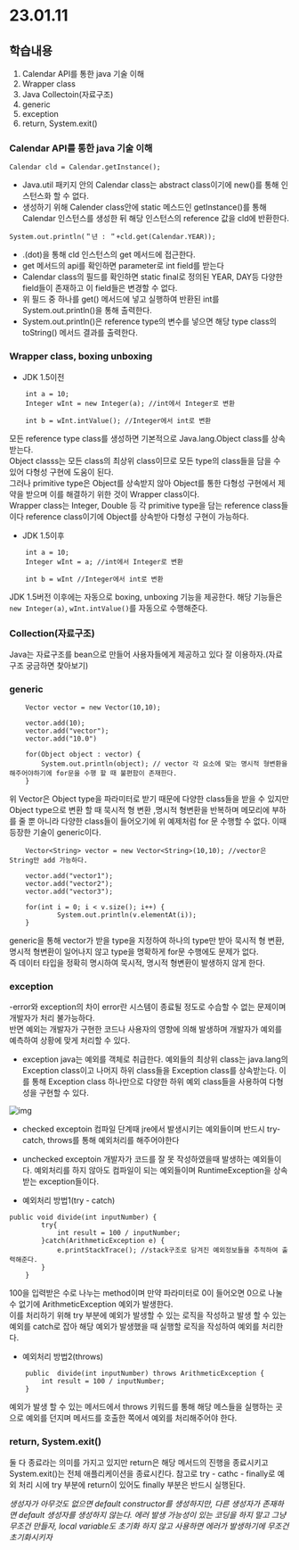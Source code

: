 # 23.01.11

## 학습내용
1. Calendar API를 통한 java 기술 이해
2. Wrapper class
3. Java Collectoin(자료구조)
4. generic
5. exception
6. return, System.exit()


### Calendar API를 통한 java 기술 이해

```Calendar cld = Calendar.getInstance();```
- Java.util 패키지 안의 Calendar class는 abstract class이기에 new()를 통해 인스턴스화 할 수 없다.
- 생성하기 위해 Calender class안에 static 메스드인 getInstance()를 통해 Calendar 인스턴스를 생성한 뒤 해당 인스턴스의 reference 값을 cld에 반환한다.

``` System.out.println(＂년 : ＂+cld.get(Calendar.YEAR)); ```
- .(dot)을 통해 cld 인스턴스의 get 메서드에 접근한다.
- get 메서드의 api를 확인하면 parameter로 int field를 받는다
- Calendar class의 필드를 확인하면 static final로 정의된 YEAR, DAY등 다양한 field들이 존재하고 이 field들은 변경할 수 없다.
- 위 필드 중 하나를 get() 메서드에 넣고 실행하여 반환된 int를 System.out.println()을 통해 출력한다. 
- System.out.println()은 reference type의 변수를 넣으면 해당 type class의 toString() 메서드 결과를 출력한다.




### Wrapper class, boxing unboxing

- JDK 1.5이전
```
	int a = 10;
    Integer wInt = new Integer(a); //int에서 Integer로 변환
	
	int b = wInt.intValue(); //Integer에서 int로 변환
```

모든 reference type class를 생성하면 기본적으로 Java.lang.Object class를 상속받는다.	
Object classs는 모든 class의 최상위 class이므로 모든 type의 class들을 담을 수 있어 다형성 구현에 도움이 된다.	
그러나 primitive type은 Object를 상속받지 않아 Object를 통한 다형성 구현에서 제약을 받으며 이를 해결하기 위한 것이 Wrapper class이다.	
Wrapper class는 Integer, Double 등 각 primitive type을 담는 reference class들이다 reference class이기에 Object를 상속받아 다형성 구현이 가능하다.	

- JDK 1.5이후
```
	int a = 10;
    Integer wInt = a; //int에서 Integer로 변환
	
	int b = wInt //Integer에서 int로 변환
```
JDK 1.5버전 이후에는 자동으로 boxing, unboxing 기능을 제공한다.
해당 기능들은 ```new Integer(a)```, ```wInt.intValue()```를 자동으로 수행해준다.


### Collection(자료구조)
Java는 자료구조를 bean으로 만들어 사용자들에게 제공하고 있다 잘 이용하자.(자료구조 궁금하면 찾아보기)


### generic
```
	Vector vector = new Vector(10,10);
	
	vector.add(10);
	vector.add("vector");
	vector.add("10.0")
	
	for(Object object : vector) {
		System.out.println(object); // vector 각 요소에 맞는 명시적 형변환을 해주어야하기에 for문을 수행 할 때 불편함이 존재한다.
	}
```
위 Vector은 Object type을 파라미터로 받기 때문에 다양한 class들을 받을 수 있지만 Object type으로 변환 할 때 묵시적 형 변환 ,명시적 형변환을 반복하며 메모리에 부하를 줄 뿐 아니라
다양한 class들이 들어오기에 위 예제처럼 for 문 수행할 수 없다. 이때 등장한 기술이 generic이다.

```
	Vector<String> vector = new Vector<String>(10,10); //vector은 String만 add 가능하다.

	vector.add("vector1");
	vector.add("vector2");
	vector.add("vector3");

	for(int i = 0; i < v.size(); i++) {
			System.out.println(v.elementAt(i));
	}
```
generic을 통해 vector가 받을 type을 지정하여 하나의 type만 받아 묵시적 형 변환, 명시적 형변환이 일어나지 않고 type을 명확하게 for문 수행에도 문제가 없다.	
즉 데이터 타입을 정확히 명시하여 묵시적, 명시적 형변환이 발생하지 않게 한다.


### exception
-error와 exception의 차이
error란 시스템이 종료될 정도로 수습할 수 없는 문제이며 개발자가 처리 불가능하다. 	
반면 예외는 개발자가 구현한 코드나 사용자의 영향에 의해 발생하며 개발자가 예외를 예측하여 상황에 맞게 처리할 수 있다.	

- exception
java는 예외를 객체로 취급한다. 예외들의 최상위 class는 java.lang의 Exception class이고 나머지 하위 class들을 Exception class를 상속받는다.
이를 통해 Exception class 하나만으로 다양한 하위 예외 class들을 사용하여 다형성을 구현할 수 있다.

![img](https://user-images.githubusercontent.com/115130757/211777078-747cf390-b1c7-4d49-ad68-54a7719ae3c3.PNG)

- checked exceptoin
컴파일 단계때 jre에서 발생시키는 예외들이며 반드시 try-catch, throws를 통해 예외처리를 해주어야한다

- unchecked exceptoin
개발자가 코드를 잘 못 작성하였을때 발생하는 예외들이다. 예외처리를 하지 않아도 컴파일이 되는 예외들이며 RuntimeException을 상속받는 exception들이다.


- 예외처리 방법1(try - catch)

```
public void divide(int inputNumber) {
		try{
			int result = 100 / inputNumber; 
		}catch(ArithmeticException e) {
			e.printStackTrace(); //stack구조로 담겨진 예외정보들을 추적하여 출력해준다.
		}
	}
```
100을 입력받은 수로 나누는 method이며 만약 파라미터로 0이 들어오면 0으로 나눌 수 없기에 ArithmeticException 예외가 발생한다. 	
이를 처리하기 위해 try 부분에 예외가 발생할 수 있는 로직을 작성하고 발생 할 수 있는 예외를 catch로 잡아 해당 예외가 발생했을 때 실행할 로직을 작성하여 예외를 처리한다.



- 예외처리 방법2(throws)
```
	public  divide(int inputNumber) throws ArithmeticException {
		int result = 100 / inputNumber;
	}

```
예외가 발생 할 수 있는 메서드에서 throws 키워드를 통해 해당 메스들을 실행하는 곳으로 예외를 던지며 메서드를 호출한 쪽에서 예외를 처리해주어야 한다.


### return, System.exit()
둘 다 종료라는 의미를 가지고 있지만 return은 해당 메서드의 진행을 종료시키고 System.exit()는 전체 애플리케이션을 종료시킨다.
참고로 try - cathc - finally로 예외 처리 시에 try 부분에 return이 있어도 finally 부분은 반드시 실행된다.


*생성자가 아무것도 없으면 default constructor를 생성하지만, 다른 생성자가 존재하면 default 생성자를 생성하지 않는다. 
에러 발생 가능성이 있는 코딩을 하지 말고 그냥 무조건 만들자, local variable도 초기화 하지 않고 사용하면 에러가 발생하기에 무조건 초기화시키자*
